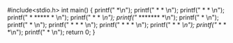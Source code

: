 #include<stdio.h>
int main()
{
	printf("      *\n");
	printf("    *   *   \n");
	printf("   *     *  \n");
	printf("  * ***** * \n");
	printf(" *    *    *\n");
	printf("* *******   *\n");
	printf("      *    \n");
	printf("      *    \n");
	printf("   *  *  *  \n");
	printf("  *   *   * \n");
	printf(" *    *    *\n");
	printf("*   * *     *\n");
	printf("      *    \n");
	return 0;
}
